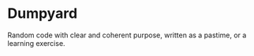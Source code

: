 # Dumpyard

Random code with clear and coherent purpose, written as a pastime, or a learning exercise.
